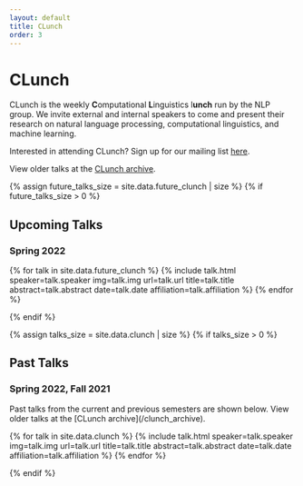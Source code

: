 ```yaml
---
layout: default
title: CLunch
order: 3
---
```

# CLunch
CLunch is the weekly <b>C</b>omputational <b>L</b>inguistics l<b>unch</b> run by the NLP group.
We invite external and internal speakers to come and present their research on natural language processing, computational linguistics, and machine learning.

Interested in attending CLunch? Sign up for our mailing list [here](http://lists.seas.upenn.edu/mailman/listinfo/clunch).

View older talks at the [CLunch archive](/clunch_archive).

{% assign future_talks_size = site.data.future_clunch | size %}
{% if future_talks_size > 0 %}
  <p>
  <h2>Upcoming Talks</h2>
  <h3>Spring 2022</h3>

  {% for talk in site.data.future_clunch %}
    {% include talk.html speaker=talk.speaker img=talk.img url=talk.url title=talk.title abstract=talk.abstract date=talk.date affiliation=talk.affiliation %}
  {% endfor %}
  </p>
{% endif %}

{% assign talks_size = site.data.clunch | size %}
{% if talks_size > 0 %}
  <p>
  <h2>Past Talks</h2>
  <h3>Spring 2022, Fall 2021</h3>
  <p markdown="1">
  Past talks from the current and previous semesters are shown below. View older talks at the [CLunch archive](/clunch_archive).
  </p>
  {% for talk in site.data.clunch %}
    {% include talk.html speaker=talk.speaker img=talk.img url=talk.url title=talk.title abstract=talk.abstract date=talk.date affiliation=talk.affiliation %}
  {% endfor %}
  </p>
{% endif %}
